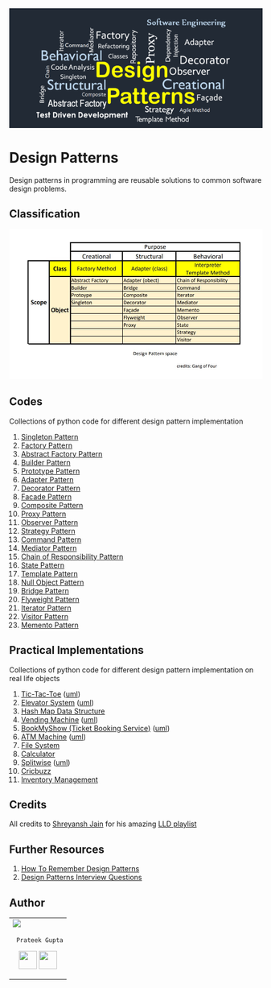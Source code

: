 <img src='https://github.com/prateekguptaiiitk/Design-Patterns/blob/main/cover.png' />

# Design Patterns

Design patterns in programming are reusable solutions to common software design problems. 

## Classification

<img src="https://github.com/prateekguptaiiitk/Design-Patterns/blob/main/classification.jpg" >

## Codes 
Collections of python code for different design pattern implementation


1. [Singleton Pattern](https://github.com/prateekguptaiiitk/Design-Patterns/blob/main/singletonpattern.py)
2. [Factory Pattern](https://github.com/prateekguptaiiitk/Design-Patterns/blob/main/factorypattern.py)
3. [Abstract Factory Pattern](https://github.com/prateekguptaiiitk/Design-Patterns/blob/main/abstractfactorypattern.py)
4. [Builder Pattern](https://github.com/prateekguptaiiitk/Design-Patterns/blob/main/builderpattern.py)
5. [Prototype Pattern](https://github.com/prateekguptaiiitk/Design-Patterns/blob/main/prototypepattern.py)
6. [Adapter Pattern](https://github.com/prateekguptaiiitk/Design-Patterns/blob/main/adapterpattern.py)
7. [Decorator Pattern](https://github.com/prateekguptaiiitk/Design-Patterns/blob/main/decoratorpattern.py)
8. [Facade Pattern](https://github.com/prateekguptaiiitk/Design-Patterns/blob/main/facadepattern.py)
9. [Composite Pattern](https://github.com/prateekguptaiiitk/Design-Patterns/blob/main/filesystem.py)
10. [Proxy Pattern](https://github.com/prateekguptaiiitk/Design-Patterns/blob/main/proxypattern.py)
11. [Observer Pattern](https://github.com/prateekguptaiiitk/Design-Patterns/blob/main/observerpatter.py)
12. [Strategy Pattern](https://github.com/prateekguptaiiitk/Design-Patterns/blob/main/strategypattern.py)
13. [Command Pattern](https://github.com/prateekguptaiiitk/Design-Patterns/blob/main/commandpattern.py)
14. [Mediator Pattern](https://github.com/prateekguptaiiitk/Design-Patterns/blob/main/mediatorpattern.py)
15. [Chain of Responsibility Pattern](https://github.com/prateekguptaiiitk/Design-Patterns/blob/main/chainofresponsibilitypattern.py)
16. [State Pattern](https://github.com/prateekguptaiiitk/Design-Patterns/blob/main/vendingmachine.py)
17. [Template Pattern](https://github.com/prateekguptaiiitk/Design-Patterns/blob/main/templatepattern.py)
18. [Null Object Pattern](https://github.com/prateekguptaiiitk/Design-Patterns/blob/main/nullobjectpattern.py)
19. [Bridge Pattern](https://github.com/prateekguptaiiitk/Design-Patterns/blob/main/bridgepattern.py)
20. [Flyweight Pattern](https://github.com/prateekguptaiiitk/Design-Patterns/blob/main/flyweightpattern.py)
21. [Iterator Pattern](https://github.com/prateekguptaiiitk/Design-Patterns/blob/main/iteratorpattern.py)
22. [Visitor Pattern](https://github.com/prateekguptaiiitk/Design-Patterns/blob/main/visitorpattern.py)
23. [Memento Pattern](https://github.com/prateekguptaiiitk/Design-Patterns/blob/main/mementopattern.py)

## Practical Implementations

Collections of python code for different design pattern implementation on real life objects

1. [Tic-Tac-Toe](https://github.com/prateekguptaiiitk/Design-Patterns/blob/main/tictactoe.py) ([uml](https://github.com/prateekguptaiiitk/Design-Patterns/blob/main/tictactoe_uml.jpg))
2. [Elevator System](https://github.com/prateekguptaiiitk/Design-Patterns/blob/main/elevatorsystem.py) ([uml](https://github.com/prateekguptaiiitk/Design-Patterns/blob/main/elevatorsystem_uml.jpg))
3. [Hash Map Data Structure](https://github.com/prateekguptaiiitk/Design-Patterns/blob/main/myhashmap.py)
4. [Vending Machine](https://github.com/prateekguptaiiitk/Design-Patterns/blob/main/vendingmachine.py) ([uml](https://github.com/prateekguptaiiitk/Design-Patterns/blob/main/vendingmachine_uml.jpg))
5. [BookMyShow (Ticket Booking Service)](https://github.com/prateekguptaiiitk/Design-Patterns/blob/main/bookmyshow.py) ([uml](https://github.com/prateekguptaiiitk/Design-Patterns/blob/main/bookmyshow_uml.jpg))
6. [ATM Machine](https://github.com/prateekguptaiiitk/Design-Patterns/blob/main/atm.py) ([uml](https://github.com/prateekguptaiiitk/Design-Patterns/blob/main/atm_uml.jpg))
7. [File System](https://github.com/prateekguptaiiitk/Design-Patterns/blob/main/filesystem.py)
8. [Calculator](https://github.com/prateekguptaiiitk/Design-Patterns/blob/main/calculator.py)
9. [Splitwise](https://github.com/prateekguptaiiitk/Design-Patterns/blob/main/splitwise.py) ([uml](https://github.com/prateekguptaiiitk/Design-Patterns/blob/main/splitwise_uml.jpg))
10. [Cricbuzz](https://github.com/prateekguptaiiitk/Design-Patterns/blob/main/cricbuzz.py)
11. [Inventory Management](https://github.com/prateekguptaiiitk/Design-Patterns/blob/main/inventorymanagement.py)

## Credits

All credits to [Shreyansh Jain](https://www.linkedin.com/in/jainshrayansh/) for his amazing [LLD playlist](https://youtube.com/playlist?list=PL6W8uoQQ2c61X_9e6Net0WdYZidm7zooW&si=BJJuN_lne7dJCz3e)

## Further Resources

1. [How To Remember Design Patterns](https://hackernoon.com/how-to-remember-design-patterns-ap1z35sl)
2. [Design Patterns Interview Questions](https://www.interviewbit.com/design-patterns-interview-questions/)

## Author

<table>
<tr>
<td>
     <img src="https://avatars2.githubusercontent.com/u/29523950?s=400&u=878e242ca2c624eb45a62bf62ae580a370b7a0ae&v=4" width="180"/>
     
     Prateek Gupta
     
<p align="center">
<a href = "https://github.com/prateekguptaiiitk"><img src = "http://www.iconninja.com/files/241/825/211/round-collaboration-social-github-code-circle-network-icon.svg" width="36" height = "36"/></a>
<!-- <a href = "https://twitter.com/prateekwrites"><img src = "https://github.com/prateekguptaiiitk/Design-Patterns/blob/main/twitter%20svg%20icon.svg" width="36" height="36"/></a> -->
<a href = "https://www.linkedin.com/in/prateekjpg/"><img src = "http://www.iconninja.com/files/863/607/751/network-linkedin-social-connection-circular-circle-media-icon.svg" width="36" height="36"/></a>
</p>
</td>
</tr> 
  </table>
